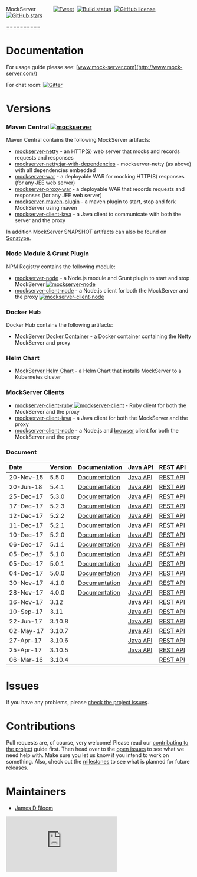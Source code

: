 MockServer &nbsp;&nbsp;&nbsp;&nbsp;&nbsp;&nbsp;&nbsp;&nbsp;&nbsp;&nbsp; [![Tweet](https://img.shields.io/twitter/url/http/shields.io.svg?style=social)](https://twitter.com/intent/tweet?text=Easily%20mock%20any%20system%20you%20integrate%20with%20via%20HTTP%20or%20HTTPS%2C%20or%20analysis%20and%20debug%20systems%20via%20HTTP%20or%20HTTPS%20by%20simple%20transparent%20proxying%20that%20allows%20easy%20inspection%20or%20modification%20of%20in%20flight%20requests&url=http://mock-server.com&hashtags=mock,proxy,http,testing,debug,developers)&nbsp; [![Build status](https://badge.buildkite.com/3b6803f4fe98cb5ed7bf18292a1434f800b53d8fecb92811d8.svg?branch=master&style=square&theme=slack)](https://buildkite.com/mockserver/mockserver)&nbsp; 
[![GitHub license](https://img.shields.io/github/license/jamesdbloom/mockserver.svg)](https://github.com/jamesdbloom/mockserver/blob/master/LICENSE.md)&nbsp; 
[![GitHub stars](https://img.shields.io/github/stars/jamesdbloom/mockserver.svg)](https://github.com/jamesdbloom/mockserver/stargazers)


========== 



# Documentation

For usage guide please see: [www.mock-server.com](http://www.mock-server.com/)

For chat room: [![Gitter](https://badges.gitter.im/Join%20Chat.svg)](https://gitter.im/jamesdbloom/mockserver?utm_source=badge&utm_medium=badge&utm_campaign=pr-badge&utm_content=badge)

# Versions

### Maven Central [![mockserver](https://maven-badges.herokuapp.com/maven-central/org.mock-server/mockserver-netty/badge.svg?style=flat)](http://search.maven.org/#search%7Cga%7C1%7Cmockserver)

Maven Central contains the following MockServer artifacts:

* [mockserver-netty](https://maven-badges.herokuapp.com/maven-central/org.mock-server/mockserver-netty) - an HTTP(S) web server that mocks and records requests and responses
* [mockserver-netty:jar-with-dependencies](https://maven-badges.herokuapp.com/maven-central/org.mock-server/mockserver-netty) - mockserver-netty (as above) with all dependencies embedded
* [mockserver-war](https://maven-badges.herokuapp.com/maven-central/org.mock-server/mockserver-war) - a deployable WAR for mocking HTTP(S) responses (for any JEE web server)
* [mockserver-proxy-war](https://maven-badges.herokuapp.com/maven-central/org.mock-server/mockserver-proxy-war) - a deployable WAR that records requests and responses (for any JEE web server)
* [mockserver-maven-plugin](https://maven-badges.herokuapp.com/maven-central/org.mock-server/mockserver-maven-plugin) - a maven plugin to start, stop and fork MockServer using maven
* [mockserver-client-java](https://maven-badges.herokuapp.com/maven-central/org.mock-server/mockserver-client-java) - a Java client to communicate with both the server and the proxy

In addition MockServer SNAPSHOT artifacts can also be found on [Sonatype](https://oss.sonatype.org/index.html#nexus-search;quick~org.mock-server).

### Node Module & Grunt Plugin

NPM Registry contains the following module:

* [mockserver-node](https://www.npmjs.org/package/mockserver-node) - a Node.js module and Grunt plugin to start and stop MockServer
    [![mockserver-node](https://nodei.co/npm/mockserver-node.png?downloads=true)](https://www.npmjs.org/package/mockserver-node)
* [mockserver-client-node](https://www.npmjs.org/package/mockserver-client) - a Node.js client for both the MockServer and the proxy 
    [![mockserver-client-node](https://nodei.co/npm/mockserver-client.png?downloads=true)](https://www.npmjs.org/package/mockserver-client)

### Docker Hub

Docker Hub contains the following artifacts:

* [MockServer Docker Container](https://hub.docker.com/r/jamesdbloom/mockserver/) - a Docker container containing the Netty MockServer and proxy

### Helm Chart

* [MockServer Helm Chart](helm/mockserver/README.md) - a Helm Chart that installs MockServer to a Kubernetes cluster

### MockServer Clients

* [mockserver-client-ruby ![mockserver-client](https://badge.fury.io/rb/mockserver-client.png)](https://rubygems.org/gems/mockserver-client) - Ruby client for both the MockServer and the proxy 
* [mockserver-client-java](http://search.maven.org/#search%7Cga%7C1%7Cmockserver-client-java) - a Java client for both the MockServer and the proxy 
* [mockserver-client-node](https://www.npmjs.org/package/mockserver-client) - a Node.js and [browser](https://rawgit.com/jamesdbloom/mockserver-client-node/mockserver-5.5.0/mockServerClient.js) client for both the MockServer and the proxy

### Document
Date       | Version | Documentation                                  | Java API                                                              | REST API
:--------- |:------- |:---------------------------------------------- |:--------------------------------------------------------------------- |:-----------
20-Nov-15  | 5.5.0	 | [Documentation](http://mock-server.com)	      | [Java API](http://mock-server.com/versions/5.5.0/apidocs/index.html)  | [REST API](https://app.swaggerhub.com/apis/jamesdbloom/mock-server-openapi/5.5.x)
20-Jun-18  | 5.4.1	 | [Documentation](https://5-4.mock-server.com)   | [Java API](http://mock-server.com/versions/5.4.1/apidocs/index.html)  | [REST API](https://app.swaggerhub.com/apis/jamesdbloom/mock-server-openapi/5.4.x)
25-Dec-17  | 5.3.0	 | [Documentation](https://5-3.mock-server.com)   | [Java API](http://mock-server.com/versions/5.3.0/apidocs/index.html)  | [REST API](https://app.swaggerhub.com/apis/jamesdbloom/mock-server-openapi/5.2.x)
17-Dec-17  | 5.2.3	 | [Documentation](https://5-2.mock-server.com)   | [Java API](http://mock-server.com/versions/5.2.3/apidocs/index.html)  | [REST API](https://app.swaggerhub.com/apis/jamesdbloom/mock-server-openapi/5.2.x)
12-Dec-17  | 5.2.2	 | [Documentation](https://5-2.mock-server.com)   | [Java API](http://mock-server.com/versions/5.2.2/apidocs/index.html)  | [REST API](https://app.swaggerhub.com/apis/jamesdbloom/mock-server-openapi/5.2.x)
11-Dec-17  | 5.2.1	 | [Documentation](https://5-2.mock-server.com)   | [Java API](http://mock-server.com/versions/5.2.1/apidocs/index.html)  | [REST API](https://app.swaggerhub.com/apis/jamesdbloom/mock-server-openapi/5.2.x)
10-Dec-17  | 5.2.0	 | [Documentation](https://5-2.mock-server.com)   | [Java API](http://mock-server.com/versions/5.2.0/apidocs/index.html)  | [REST API](https://app.swaggerhub.com/apis/jamesdbloom/mock-server-openapi/5.2.x)
06-Dec-17  | 5.1.1	 | [Documentation](https://5-1.mock-server.com)   | [Java API](http://mock-server.com/versions/5.1.1/apidocs/index.html)  | [REST API](https://app.swaggerhub.com/apis/jamesdbloom/mock-server-openapi/5.1.x)
05-Dec-17  | 5.1.0	 | [Documentation](https://5-1.mock-server.com)   | [Java API](http://mock-server.com/versions/5.1.0/apidocs/index.html)  | [REST API](https://app.swaggerhub.com/apis/jamesdbloom/mock-server-openapi/5.1.x)
05-Dec-17  | 5.0.1	 | [Documentation](https://5-0.mock-server.com)   | [Java API](http://mock-server.com/versions/5.0.1/apidocs/index.html)  | [REST API](https://app.swaggerhub.com/apis/jamesdbloom/mock-server-openapi/5.0.x)
04-Dec-17  | 5.0.0	 | [Documentation](https://5-0.mock-server.com)   | [Java API](http://mock-server.com/versions/5.0.0/apidocs/index.html)  | [REST API](https://app.swaggerhub.com/apis/jamesdbloom/mock-server-openapi/5.0.x)
30-Nov-17  | 4.1.0	 | [Documentation](https://4-1.mock-server.com)   | [Java API](http://mock-server.com/versions/4.1.0/apidocs/index.html)  | [REST API](https://app.swaggerhub.com/apis/jamesdbloom/mock-server-openapi/4.x.x)
28-Nov-17  | 4.0.0	 | [Documentation](https://4-0.mock-server.com)   | [Java API](http://mock-server.com/versions/4.0.0/apidocs/index.html)  | [REST API](https://app.swaggerhub.com/apis/jamesdbloom/mock-server-openapi/4.x.x)
16-Nov-17  | 3.12	 |  | [Java API](http://mock-server.com/versions/3.12/apidocs/index.html)   | [REST API](https://app.swaggerhub.com/apis/jamesdbloom/mock-server_api/3.x.x)
10-Sep-17  | 3.11	 |  | [Java API](http://mock-server.com/versions/3.11/apidocs/index.html)   | [REST API](https://app.swaggerhub.com/apis/jamesdbloom/mock-server_api/3.x.x)
22-Jun-17  | 3.10.8	 |  | [Java API](http://mock-server.com/versions/3.10.8/apidocs/index.html) | [REST API](https://app.swaggerhub.com/apis/jamesdbloom/mock-server_api/3.x.x)
02-May-17  | 3.10.7	 |  | [Java API](http://mock-server.com/versions/3.10.7/apidocs/index.html) | [REST API](https://app.swaggerhub.com/apis/jamesdbloom/mock-server_api/3.x.x)
27-Apr-17  | 3.10.6	 |  | [Java API](http://mock-server.com/versions/3.10.6/apidocs/index.html) | [REST API](https://app.swaggerhub.com/apis/jamesdbloom/mock-server_api/3.x.x)
25-Apr-17  | 3.10.5	 |  | [Java API](http://mock-server.com/versions/3.10.5/apidocs/index.html) | [REST API](https://app.swaggerhub.com/apis/jamesdbloom/mock-server_api/3.x.x)
06-Mar-16  | 3.10.4	 |  |  | [REST API](https://app.swaggerhub.com/apis/jamesdbloom/mock-server_api/3.x.x)

# Issues

If you have any problems, please [check the project issues](https://github.com/jamesdbloom/mockserver/issues?state=open).

# Contributions

Pull requests are, of course, very welcome! Please read our [contributing to the project](https://github.com/jamesdbloom/mockserver/wiki/Contributing-to-the-project) guide first. Then head over to the [open issues](https://github.com/jamesdbloom/mockserver/issues?state=open) to see what we need help with. Make sure you let us know if you intend to work on something. Also, check out the [milestones](https://github.com/jamesdbloom/mockserver/milestones) to see what is planned for future releases.

# Maintainers
* [James D Bloom](http://blog.jamesdbloom.com)

[![Analytics](https://ga-beacon.appspot.com/UA-32687194-4/mockserver/README.md)](https://github.com/igrigorik/ga-beacon)
